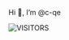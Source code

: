 <p>Hi 👋, I’m @c-qe</p>

<div align="left">
  <img alt="VISITORS" src="https://komarev.com/ghpvc/?username=c-qe7&style=flat&labelColor=red&logo=github&label=Profile+Views&color=58a6ff"/>
</div>

